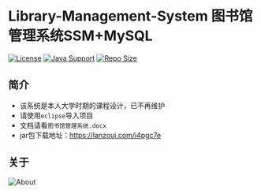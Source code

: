 # Library-Management-System 图书馆管理系统SSM+MySQL

[![License](https://img.shields.io/github/license/ALI1416/Library-Management-System?label=License)](https://opensource.org/licenses/BSD-3-Clause)
[![Java Support](https://img.shields.io/badge/Java-8+-green)](https://openjdk.org/)
[![Repo Size](https://img.shields.io/github/repo-size/ALI1416/Library-Management-System?label=Repo%20Size&color=success)](https://github.com/ALI1416/Library-Management-System/archive/refs/heads/master.zip)

## 简介

- 该系统是本人大学时期的课程设计，已不再维护
- 请使用`eclipse`导入项目
- 文档请看`图书馆管理系统.docx`
- jar包下载地址：<https://lanzoui.com/i4pgc7e>

## 关于

<object data="https://404z.cn/images/about.svg" style="max-width:100%;">
  <picture>
    <source media="(prefers-color-scheme: dark)" srcset="https://404z.cn/images/about.dark.svg">
    <img alt="About" src="https://404z.cn/images/about.light.svg">
  </picture>
</object>
